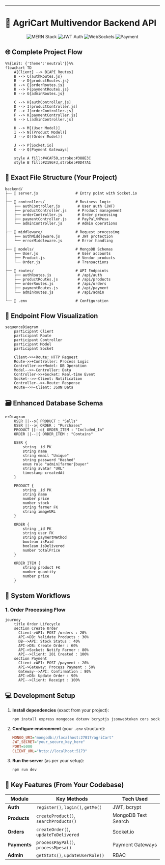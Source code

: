 
---

# 🚜 AgriCart Multivendor Backend API

<div align="center">
  
![MERN Stack](https://img.shields.io/badge/Stack-MERN-00f?style=flat&logo=mongoDB&logoColor=white)
![JWT Auth](https://img.shields.io/badge/Security-JWT%20Auth-ff69b4?style=flat&logo=jsonwebtokens)
![WebSockets](https://img.shields.io/badge/Realtime-Socket.io-black?style=flat&logo=socket.io)
![Payment](https://img.shields.io/badge/Payment-MPesa%20%2F%20PayPal-003087?style=flat&logo=paypal)

</div>

## 🌐 Complete Project Flow

```mermaid
%%{init: {'theme':'neutral'}}%%
flowchart TD
    A[Client] --> B[API Routes]
    B --> C{authRoutes.js}
    B --> D{productRoutes.js}
    B --> E{orderRoutes.js}
    B --> F{paymentRoutes.js}
    B --> G{adminRoutes.js}
    
    C --> H[authController.js]
    D --> I[productController.js]
    E --> J[orderController.js]
    F --> K[paymentController.js]
    G --> L[adminController.js]
    
    H --> M[(User Model)]
    I --> N[(Product Model)]
    J --> O[(Order Model)]
    
    J --> P[Socket.io]
    K --> Q[Payment Gateways]
    
    style A fill:#4CAF50,stroke:#388E3C
    style B fill:#2196F3,stroke:#0D47A1
```

## 📂 Exact File Structure (Your Project)

```
backend/
├── 📜 server.js                 # Entry point with Socket.io
│
├── 📁 controllers/              # Business logic
│   ├── authController.js        # User auth (JWT)
│   ├── productController.js     # Product management
│   ├── orderController.js       # Order processing
│   ├── paymentController.js     # PayPal/MPesa
│   └── adminController.js       # Admin operations
│
├── 📁 middleware/               # Request processing
│   ├── authMiddleware.js        # JWT protection
│   └── errorMiddleware.js       # Error handling
│
├── 📁 models/                   # MongoDB Schemas
│   ├── User.js                  # User accounts
│   ├── Product.js               # Vendor products
│   └── Order.js                 # Transactions
│
├── 📁 routes/                   # API Endpoints
│   ├── authRoutes.js            # /api/auth
│   ├── productRoutes.js         # /api/products
│   ├── orderRoutes.js           # /api/orders
│   ├── paymentRoutes.js         # /api/payment
│   └── adminRoutes.js           # /api/admin
│
└── 📜 .env                      # Configuration
```

## 🔗 Endpoint Flow Visualization

```mermaid
sequenceDiagram
    participant Client
    participant Route
    participant Controller
    participant Model
    participant Socket
    
    Client->>+Route: HTTP Request
    Route->>+Controller: Process Logic
    Controller->>+Model: DB Operation
    Model-->>-Controller: Data
    Controller->>+Socket: Real-time Event
    Socket-->>-Client: Notification
    Controller-->>-Route: Response
    Route-->>-Client: JSON Data
```

## 🗃️ Enhanced Database Schema

```mermaid
erDiagram
    USER ||--o{ PRODUCT : "Sells"
    USER ||--o{ ORDER : "Purchases"
    PRODUCT ||--o{ ORDER_ITEM : "Included_In"
    ORDER ||--|{ ORDER_ITEM : "Contains"
    
    USER {
        string _id PK
        string name
        string email "Unique"
        string password "Hashed"
        enum role "admin|farmer|buyer"
        string avatar "URL"
        timestamp createdAt
    }
    
    PRODUCT {
        string _id PK
        string name
        number price
        number stock
        string farmer FK
        string imageURL
    }
    
    ORDER {
        string _id PK
        string user FK
        string paymentMethod
        boolean isPaid
        boolean isDelivered
        number totalPrice
    }
    
    ORDER_ITEM {
        string product FK
        number quantity
        number price
    }
```

## 🔄 System Workflows

### 1. Order Processing Flow
```mermaid
journey
    title Order Lifecycle
    section Create Order
      Client->API: POST /orders : 20%
      API->DB: Validate Products : 30%
      DB-->API: Stock Status : 40%
      API->DB: Create Order : 60%
      API->Socket: Notify Farmer : 80%
      API-->Client: 201 Created : 100%
    section Payment
      Client->API: POST /payment : 20%
      API->Gateway: Process Payment : 50%
      Gateway-->API: Confirmation : 80%
      API->DB: Update Order : 90%
      API-->Client: Receipt : 100%
```

## 💻 Development Setup

1. **Install dependencies** (exact from your project):
   ```bash
   npm install express mongoose dotenv bcryptjs jsonwebtoken cors socket.io
   ```

2. **Configure environment** (your `.env` structure):
   ```ini
   MONGO_URI="mongodb://localhost:27017/agriCart"
   JWT_SECRET="your_secure_key_here"
   PORT=5000
   CLIENT_URL="http://localhost:5173"
   ```

3. **Run the server** (as per your setup):
   ```bash
   npm run dev
   ```

## 🌟 Key Features (From Your Codebase)

| Module          | Key Methods                          | Tech Used          |
|-----------------|--------------------------------------|--------------------|
| **Auth**        | `register()`, `login()`, `getMe()`   | JWT, bcrypt        |
| **Products**    | `createProduct()`, `searchProducts()`| MongoDB Text Search|
| **Orders**      | `createOrder()`, `updateToDelivered` | Socket.io          |
| **Payments**    | `processPayPal()`, `processMpesa()`  | Payment Gateways   |
| **Admin**       | `getStats()`, `updateUserRole()`     | RBAC               |


